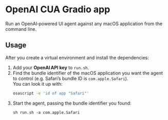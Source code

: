 # OpenAI CUA Gradio app

Run an OpenAI‑powered UI agent against any macOS application from the command line.

## Usage

After you create a virtual environment and install the dependencies:

1. Add your **OpenAI API key** to `run.sh`.
2. Find the bundle identifier of the macOS application you want the agent to control (e.g. Safari’s bundle ID is `com.apple.Safari`).  
   You can look it up with:
   ```bash
   osascript -e 'id of app "Safari"'
   ```
3. Start the agent, passing the bundle identifier you found:
    ```
    sh run.sh -a com.apple.Safari
    ```